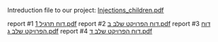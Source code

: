 Intreduction file to our project:
[Injections_children.pdf](https://github.com/LeaGolovenziz/Injections_DataBasesMiniProject/files/15344813/Injections_children.pdf)

report #1
[דוח תרגיל 1.pdf](https://github.com/LeaGolovenziz/Injections_DataBasesMiniProject/files/15448593/1.pdf)
report #2
[דוח הפרויקט שלב ב.pdf](https://github.com/user-attachments/files/15849425/default.pdf)
report #3
[דוח הפרויקט שלב ג.pdf](https://github.com/user-attachments/files/16118577/default.pdf)
report #4
[דוח הפרויקט שלב ד.pdf](https://github.com/user-attachments/files/16337063/default.pdf)



